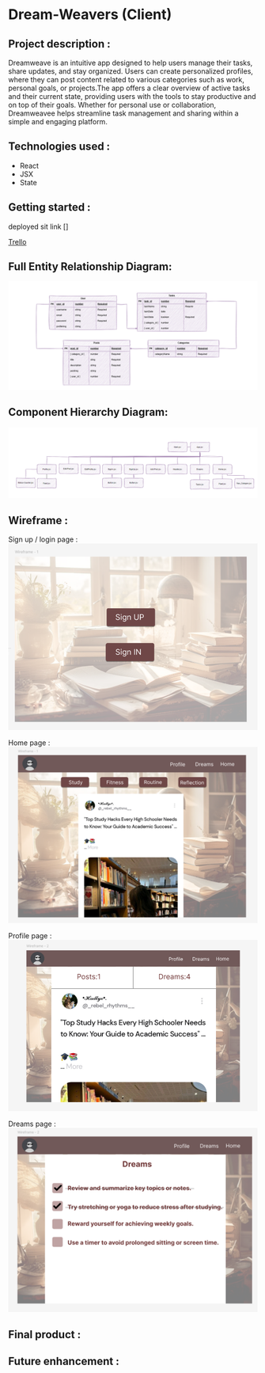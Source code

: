 # Dream-Weavers (Client)



**Project description :** 
---------------------------------------------------
Dreamweave is an intuitive app designed to help users manage their tasks, share updates, and stay organized. Users can create personalized profiles, where they can post content related to various categories such as work, personal goals, or projects.The app offers a clear overview of active tasks and their current state, providing users with the tools to stay productive and on top of their goals. Whether for personal use or collaboration, Dreamweavee helps streamline task management and sharing within a simple and engaging platform.


**Technologies used :**
---------------------------------------------------
- React 
- JSX
- State


**Getting started :**
----------------------------------------------------
 deployed sit link []

[Trello](https://trello.com/invite/b/676bf69b20ad5fa300965e9e/ATTIf6cc6cb3e5213ef90505a3a7c6fd555d8457F81E/dreamweavers)


**Full Entity Relationship Diagram:**
----------------------------------------------------
![ERD](ERD.pnG)

**Component Hierarchy Diagram:**
----------------------------------------------------
![Component](5.pnG)

**Wireframe :**
----------------------------------------------------
Sign up / login page :
![login](1.pnG)

Home page :
![home](2.pnG)

Profile page :
![profile](3.pnG)

Dreams page : 
![dreams](4.pnG)

**Final product :**
----------------------------------------------------

**Future enhancement :**
----------------------------------------------------